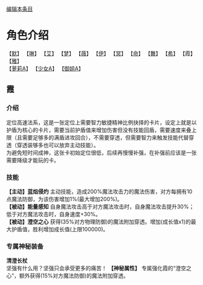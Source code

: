 [编辑本条目](https://github.com/GuguTown/Wiki/edit/main/char/index.md)
# 角色介绍
【[默](默.md)】   【[琳](琳.md)】   【[艾](艾.md)】   【[梦](梦.md)】   【[薇](薇.md)】   【[伊](伊.md)】
【[冥](冥.md)】   【[命](命.md)】   【[舞](舞.md)】   【[希](希.md)】   【霞】   【[雅](雅.md)】      
【[萝莉A](萝莉A.md)】   【[少女A](少女A.md)】   【[御姐A](御姐A.md)】

## 霞
### 介绍
定位高速法系，这是一张定位上需要智力敏捷精神比例抉择的卡片，设定上就是以护盾为核心的卡片，需要当前护盾值来增加伤害但没有技能回盾，需要速度来叠上限（且需要足够多的满盾进攻回合），不需要穿透，但需要智力来触发技能代替穿透（穿透装够多也可以放弃主动技能）。   
为避免短时间成神，这张卡初始定位很低，后续再慢慢补强，在补强前应该是一张需要降级才能玩的卡。    
### 技能
**【主动】蓝焰侵灼** 主动技能，造成200%魔法攻击力的魔法伤害，对方每拥有10点魔法防御，为该伤害增加1%(最大增加200%)。   
**【被动】能量感知** 自身魔法攻击高于对方魔法攻击时，自身魔法攻击提升30%；低于对方魔法攻击时，自身速度+30%。   
**【被动】澄空之心** 获得(35%对方物理防御)的魔法附加穿透。增加(成长值x1)的最大护盾值，胜利增加成长值(上限100000)。   
### 专属神秘装备
**清澄长杖**   
坚强有什么用？坚强只会承受更多的痛苦！ 
**【神秘属性】** 专属强化霞的“澄空之心”，额外获得(15%对方魔法防御)的魔法附加穿透。
